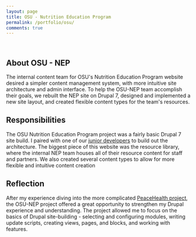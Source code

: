 ```yaml
---
layout: page
title: OSU - Nutrition Education Program
permalink: /portfolio/osu/
comments: true
---
```


<div class='add-pad'>
  <!-- <p><a class='res-link' href='http://peacehealth.org/' target='blank'>Launch PeaceHealth website</a></p> -->
  <br />

  <h2 class='project-sec-header'>About OSU - NEP</h2>
  <p>The internal content team for OSU's Nutrition Education Program website desired a simpler content management system, with more intuitive site architecture and admin interface. To help the OSU-NEP team accomplish their goals, we rebuilt the NEP site on Drupal 7, designed and implemented a new site layout, and created flexible content types for the team's resources.</p>


  <h2 class='project-sec-header'>Responsibilities</h2>
  <p>The OSU Nutrition Education Program project was a fairly basic Drupal 7 site build. I paired with one of our <a href='https://www.linkedin.com/profile/view?id=ADEAABj50rUBWgFhjaVYBLpy4dlQY6U5laQ3t5A'>junior developers</a> to build out the architecture. The biggest piece of this website was the resource library, where the internal NEP team houses all of their resource content for staff and partners. We also created several content types to allow for more flexible and intuitive content creation</p>

  <h2 class='project-sec-header'>Reflection</h2>
  <p>After my experience diving into the more complicated <a href="http://angelariggs.github.io/portfolio/peacehealth/">PeaceHealth project</a>, the OSU-NEP project offered a great opportunity to strengthen my Drupal experience and understanding. The project allowed me to focus on the basics of Drupal site-building - selecting and configuring modules, writing update scripts, creating views, pages, and blocks, and working with features.</p>
</div>